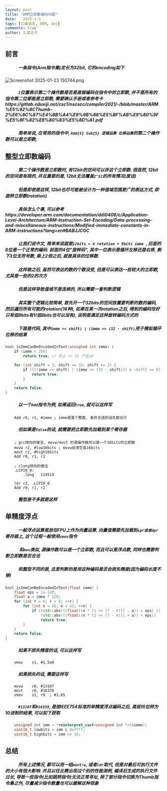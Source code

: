 ```yaml
---
layout: post
title: "ARM立即数编码问题"
date:   2025-1-5
tags: [汇编语言, ARM, dev]
comments: true
author: 久菜合子
---
```


## 前言
##### &emsp;&emsp;&emsp;一条指令(Arm指令集)定长为32bit, 它的encoding如下
![Screenshot 2025-01-23 150744.png](https://www.helloimg.com/i/2025/01/23/6791ea2f75a26.png)
##### &emsp;&emsp;&emsp;`I`位置表示第二个操作数是否是直接编码在指令中的立即数, 并不是所有的指令第二位都能是立即数, 需要确认手册或者参考卡https://gitlab.eduxiji.net/csc1/nscscc/compiler2021/-/blob/master/ARM%E5%92%8CThumb-2%E6%8C%87%E4%BB%A4%E9%9B%86%E5%BF%AB%E9%80%9F%E5%8F%82%E8%80%83%E5%8D%A1.pdf<br>
##### &emsp;&emsp;&emsp;简单来说, 在常用的指令中, ```Add{S} Sub{S} 逻辑运算 位移运算```的第二个操作数可以是立即数, 
## 整型立即数编码
##### &emsp;&emsp;&emsp;第二个操作数是立即数时, 有12bit的空间可以存这个立即数. 很显然, 12bit的空间是有限的, 并且重要的是, 12bit无法覆盖```2^32```的所有情况(废话)<br>
##### &emsp;&emsp;&emsp;但是即使是这样, 12bit也尽可能被设计为一种值域范围更广的表达方式, 即旋转立即数(rotation)<br>
##### &emsp;&emsp;&emsp;具体怎么个事, 可以参考https://developer.arm.com/documentation/ddi0406/c/Application-Level-Architecture/ARM-Instruction-Set-Encoding/Data-processing-and-miscellaneous-instructions/Modified-immediate-constants-in-ARM-instructions?lang=en#BABJJCGC<br>
##### &emsp;&emsp;&emsp;让我们说中文, 简单来说就是```12bits = 4 rotation + 8bits imme ```, 后面的8位是一个正常的编码. 前面的4位"旋转码", 其中一位表示是循环左移还是右移, 剩下3位无符号数, 乘上2倍之后, 就是具体的位移数.<br>
##### &emsp;&emsp;&emsp;这样做之后, 虽然可表达的数的个数没变, 但是可以表达一些较大的立即数, 尤其是一些的2的次方<br>
##### &emsp;&emsp;&emsp;但是这样导致值域不是连续的, 所以需要一套判断逻辑<br>
##### &emsp;&emsp;&emsp;其实整个逻辑比较简单, 首先开一个32bits的空间放置要判断的数的编码, 然后遍历所有可能的rotation(16种), 如果在某一次rotation之后, 得到的编码恰好只有低8bits有1(低8bits也可以没有), 说明是满足这种旋转编码方式的 <br>
##### &emsp;&emsp;&emsp;下面是代码, 其中```imme << shift) | (imme >> (32 - shift)```用于模拟循环位移的结果

```c++
bool isImmCanBeEncodedInText(unsigned int imme) {
    if (imme < 256)
        return true; // 防止 >> 32 产生ud

    for (int shift = 1; shift <= 32; shift += 2) {
        if ((((imme << shift) | (imme >> (32 - shift))) & ~0xff) == 0) {
            return true;
        }
    }
    return false;
}
```
##### &emsp;&emsp;&emsp;以一个```Add```指令为例, 如果返回```true```, 就可以这样写
```
    Add r0, r1, #imme ; imme是某个整数, 条件合适的话负数也行
```
##### &emsp;&emsp;&emsp;但如果是```false```的话, 就需要把立即数先加载到某个寄存器
```
    ; gcc倾向的做法, movw/movt 的源操作数可以是一个16bits的立即数
    movw r2, #low16bits ; movw会清空高16bits 
    movt r2, #high16bits
    Add r0, r1, r2
```
```
    ; clang倾向的做法
    .LCPI0_0:
        .long   114514

    ldr r2, .LCPI0_0
    Add r0, r1, r2
```
##### &emsp;&emsp;&emsp;整型差不多就是这样
## 单精度浮点
##### &emsp;&emsp;&emsp;一般浮点运算是放在FPU上作为向量运算, 向量值需要先加载到```spr或者dpr```寄存器上, 这个过程一般使用```vmov```指令<br>
##### &emsp;&emsp;&emsp; 和```mov```类似, 源操作数可以是一个立即数, 而且可以是浮点数, 同样也需要判断立即数是否合法<br>
##### &emsp;&emsp;&emsp;和整型不同的是, 这里判断的是用这种编码是否会损失精度(因为编码长度不够)
```c++
bool isImmCanBeEncodedInText(float imme) {
    float eps = 1e-14f;
    float a = imme * 128;
    for (int r = 0; r < 8; ++r) {
        for (int n = 16; n < 32; ++n) {
            if ((std::abs(((float)(n * (1 << (7 - r))) - a)) < eps) ||
                (std::abs(((float)(n * (1 << (7 - r))) + a)) < eps))
                return true;
        }
    }
    return false;
}
```
##### &emsp;&emsp;&emsp;如果不损失精度的话, 可以这样写
```
    vmov	s1,	#1.5e0
```
##### &emsp;&emsp;&emsp;如果损失的话, 需要这样写
```
	movw	r0,	#13107
	movt	r0,	#16339
	vmov	s1,	r0  ; #1.65
```
##### &emsp;&emsp;&emsp;```#13107```和```#16339```, 是按IEEE754标准的单精度浮点编码之后, 高低16位转为10进制的结果, 可以如下获取
```c++
    unsigned int imm = *reinterpret_cast<unsigned int *>(&imme);
    uint16_t lowbits = imm & 0xffff;
    uint16_t highbits = imm >> 16;
```

## 总结
##### &emsp;&emsp;&emsp;所有上述情况, 都可以用一组```movt/w```, 或者```ldr```取代, 但是对最后可执行文件的大小有很大影响. 并且以往比赛出现过个别的性能测例, 编译后生成的执行文件过长, 导致一些指令(比如跳转指令)无法正常寻址, 除了部分指令切换为Thumb指令集之外, 尽量减少指令数量也可以缓解这种现象